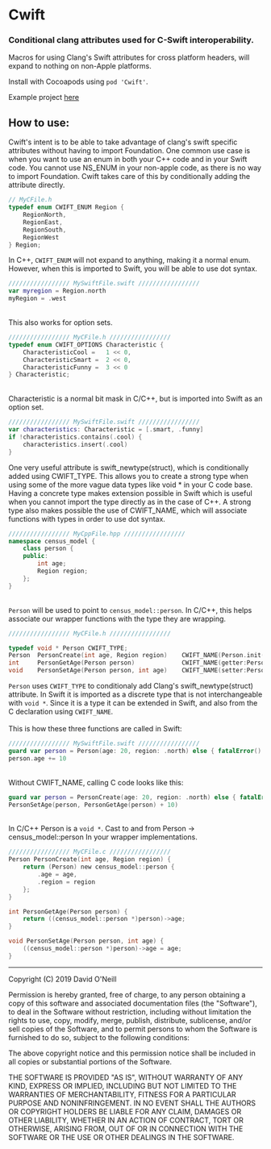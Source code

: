 # Cwift

### Conditional clang attributes used for C-Swift interoperability. 

Macros for using Clang's Swift attributes for cross platform headers, will expand to nothing on non-Apple platforms. 

Install with Cocoapods using `pod 'Cwift'`.

Example project [here](https://github.com/dave234/CwiftDemo)

## How to use:

Cwift's intent is to be able to take advantage of clang's swift specific attributes without having to import Foundation. One common use case is when you want to use an enum in both your C++ code and in your Swift code. You cannot use NS_ENUM in your non-apple code, as there is no way to import Foundation. Cwift takes care of this by conditionally adding the attribute directly.

``` C
// MyCFile.h 
typedef enum CWIFT_ENUM Region {
    RegionNorth,
    RegionEast,
    RegionSouth,
    RegionWest
} Region;
```

In C++, `CWIFT_ENUM` will not expand to anything, making it a normal enum. However, when this is imported to Swift, you will be able to use dot syntax.

``` Swift
///////////////// MySwiftFile.swift /////////////////
var myregion = Region.north
myRegion = .west
```
\
This also works for option sets.
``` C
///////////////// MyCFile.h /////////////////
typedef enum CWIFT_OPTIONS Characteristic {
    CharacteristicCool =   1 << 0,
    CharacteristicSmart =  2 << 0,
    CharacteristicFunny =  3 << 0
} Characteristic;
```
\
Characteristic is a normal bit mask in C/C++, but is imported into Swift as an option set.
``` Swift
///////////////// MySwiftFile.swift /////////////////
var characteristics: Characteristic = [.smart, .funny]
if !characteristics.contains(.cool) {
    characteristics.insert(.cool)
}
```
One very useful attribute is swift_newtype(struct), which is conditionally added using CWIFT_TYPE. This allows you to create a strong type when using some of the more vague data types like void * in your C code base. Having a concrete type makes extension possible in Swift which is useful when you cannot import the type directly as in the case of C++.  A strong type also makes possible the use of CWIFT_NAME, which will associate functions with types in order to use dot syntax.
``` C++
///////////////// MyCppFile.hpp /////////////////
namespace census_model {
    class person {
    public:
        int age;
        Region region;
    };
}
```
\
`Person` will be used to point to `census_model::person`. In C/C++, this helps associate our wrapper functions with the type they are wrapping.
``` C
///////////////// MyCFile.h /////////////////

typedef void * Person CWIFT_TYPE; 
Person  PersonCreate(int age, Region region)    CWIFT_NAME(Person.init(age:region:));
int     PersonGetAge(Person person)             CWIFT_NAME(getter:Person.age(self:));
void    PersonSetAge(Person person, int age)    CWIFT_NAME(setter:Person.age(self:newValue:));
```
`Person` uses `CWIFT_TYPE` to conditionaly add Clang's swift_newtype(struct) attribute. In Swift it is imported as a discrete type that is not interchangeable with `void *`. Since it is a type it can be extended in Swift, and also from the C declaration using `CWIFT_NAME`. 
 \
 \
 This is how these three functions are called in Swift:
``` Swift
///////////////// MySwiftFile.swift /////////////////
guard var person = Person(age: 20, region: .north) else { fatalError() }
person.age += 10
```
\
Without CWIFT_NAME, calling C code looks like this:
``` Swift
guard var person = PersonCreate(age: 20, region: .north) else { fatalError() }
PersonSetAge(person, PersonGetAge(person) + 10)
```
\
In C/C++ Person is a `void *`. Cast to and from Person -> census_model::person In your wrapper implementations.
``` C
///////////////// MyCFile.c /////////////////
Person PersonCreate(int age, Region region) { 
    return (Person) new census_model::person {
        .age = age,
        .region = region
    };
}

int PersonGetAge(Person person) {
    return ((census_model::person *)person)->age;
}

void PersonSetAge(Person person, int age) {
    ((census_model::person *)person)->age = age;
}
```

---

Copyright (C) 2019 David O'Neill

Permission is hereby granted, free of charge, to any person obtaining a copy of this software and associated documentation files (the "Software"), to deal in the Software without restriction, including without limitation the rights to use, copy, modify, merge, publish, distribute, sublicense, and/or sell copies of the Software, and to permit persons to whom the Software is furnished to do so, subject to the following conditions:

The above copyright notice and this permission notice shall be included in all copies or substantial portions of the Software.

THE SOFTWARE IS PROVIDED "AS IS", WITHOUT WARRANTY OF ANY KIND, EXPRESS OR IMPLIED, INCLUDING BUT NOT LIMITED TO THE WARRANTIES OF MERCHANTABILITY, FITNESS FOR A PARTICULAR PURPOSE AND NONINFRINGEMENT. IN NO EVENT SHALL THE AUTHORS OR COPYRIGHT HOLDERS BE LIABLE FOR ANY CLAIM, DAMAGES OR OTHER LIABILITY, WHETHER IN AN ACTION OF CONTRACT, TORT OR OTHERWISE, ARISING FROM, OUT OF OR IN CONNECTION WITH THE SOFTWARE OR THE USE OR OTHER DEALINGS IN THE SOFTWARE.
